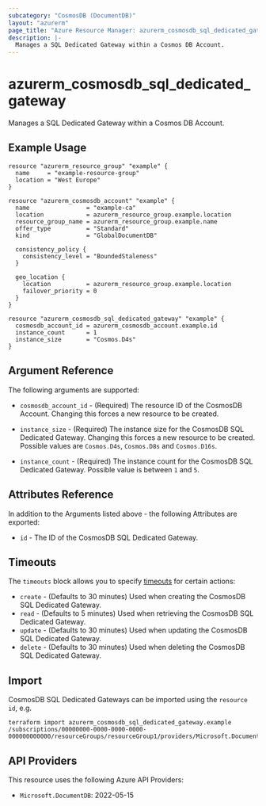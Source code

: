 ```yaml
---
subcategory: "CosmosDB (DocumentDB)"
layout: "azurerm"
page_title: "Azure Resource Manager: azurerm_cosmosdb_sql_dedicated_gateway"
description: |-
  Manages a SQL Dedicated Gateway within a Cosmos DB Account.
---
```


# azurerm_cosmosdb_sql_dedicated_gateway

Manages a SQL Dedicated Gateway within a Cosmos DB Account.

## Example Usage

```hcl
resource "azurerm_resource_group" "example" {
  name     = "example-resource-group"
  location = "West Europe"
}

resource "azurerm_cosmosdb_account" "example" {
  name                = "example-ca"
  location            = azurerm_resource_group.example.location
  resource_group_name = azurerm_resource_group.example.name
  offer_type          = "Standard"
  kind                = "GlobalDocumentDB"

  consistency_policy {
    consistency_level = "BoundedStaleness"
  }

  geo_location {
    location          = azurerm_resource_group.example.location
    failover_priority = 0
  }
}

resource "azurerm_cosmosdb_sql_dedicated_gateway" "example" {
  cosmosdb_account_id = azurerm_cosmosdb_account.example.id
  instance_count      = 1
  instance_size       = "Cosmos.D4s"
}
```

## Argument Reference

The following arguments are supported:

* `cosmosdb_account_id` - (Required) The resource ID of the CosmosDB Account. Changing this forces a new resource to be created.

* `instance_size` - (Required) The instance size for the CosmosDB SQL Dedicated Gateway. Changing this forces a new resource to be created. Possible values are `Cosmos.D4s`, `Cosmos.D8s` and `Cosmos.D16s`.

* `instance_count` - (Required) The instance count for the CosmosDB SQL Dedicated Gateway. Possible value is between `1` and `5`.

## Attributes Reference

In addition to the Arguments listed above - the following Attributes are exported:

* `id` - The ID of the CosmosDB SQL Dedicated Gateway.

## Timeouts

The `timeouts` block allows you to specify [timeouts](https://www.terraform.io/language/resources/syntax#operation-timeouts) for certain actions:

* `create` - (Defaults to 30 minutes) Used when creating the CosmosDB SQL Dedicated Gateway.
* `read` - (Defaults to 5 minutes) Used when retrieving the CosmosDB SQL Dedicated Gateway.
* `update` - (Defaults to 30 minutes) Used when updating the CosmosDB SQL Dedicated Gateway.
* `delete` - (Defaults to 30 minutes) Used when deleting the CosmosDB SQL Dedicated Gateway.

## Import

CosmosDB SQL Dedicated Gateways can be imported using the `resource id`, e.g.

```shell
terraform import azurerm_cosmosdb_sql_dedicated_gateway.example /subscriptions/00000000-0000-0000-0000-000000000000/resourceGroups/resourceGroup1/providers/Microsoft.DocumentDB/databaseAccounts/account1/services/SqlDedicatedGateway
```

## API Providers
<!-- This section is generated, changes will be overwritten -->
This resource uses the following Azure API Providers:

* `Microsoft.DocumentDB`: 2022-05-15
